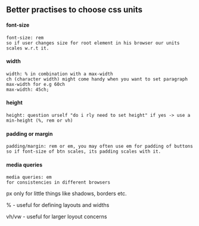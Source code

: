 ## Better practises to choose css units

#### font-size

```
font-size: rem
so if user changes size for root element in his browser our units scales w.r.t it.
```

#### width

```
width: % in combination with a max-width
ch (character width) might come handy when you want to set paragraph max-width for e.g 60ch
max-width: 45ch;
```

#### height

```
height: question urself "do i rly need to set height" if yes -> use a min-height (%, rem or vh)
```

#### padding or margin

```
padding/margin: rem or em, you may often use em for padding of buttons
so if font-size of btn scales, its padding scales with it.
```

#### media queries

```
media queries: em
for consistencies in different browsers
```

px only for little things like shadows, borders etc.

% - useful for defining layouts and widths

vh/vw - useful for larger loyout concerns
